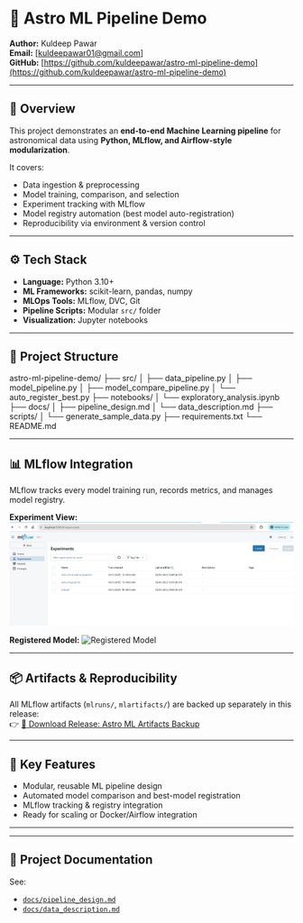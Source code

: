 # 🚀 Astro ML Pipeline Demo

**Author:** Kuldeep Pawar  
**Email:** [kuldeepawar01@gmail.com]  
**GitHub:** [https://github.com/kuldeepawar/astro-ml-pipeline-demo](https://github.com/kuldeepawar/astro-ml-pipeline-demo)

---

## 🧠 Overview
This project demonstrates an **end-to-end Machine Learning pipeline** for astronomical data using **Python, MLflow, and Airflow-style modularization**.

It covers:
- Data ingestion & preprocessing
- Model training, comparison, and selection
- Experiment tracking with MLflow
- Model registry automation (best model auto-registration)
- Reproducibility via environment & version control

---

## ⚙️ Tech Stack
- **Language:** Python 3.10+
- **ML Frameworks:** scikit-learn, pandas, numpy
- **MLOps Tools:** MLflow, DVC, Git
- **Pipeline Scripts:** Modular `src/` folder
- **Visualization:** Jupyter notebooks

---

## 🧩 Project Structure

astro-ml-pipeline-demo/
├── src/
│ ├── data_pipeline.py
│ ├── model_pipeline.py
│ ├── model_compare_pipeline.py
│ └── auto_register_best.py
├── notebooks/
│ └── exploratory_analysis.ipynb
├── docs/
│ ├── pipeline_design.md
│ └── data_description.md
├── scripts/
│ └── generate_sample_data.py
├── requirements.txt
└── README.md


---

## 📊 MLflow Integration
MLflow tracks every model training run, records metrics, and manages model registry.

**Experiment View:**
![MLflow Experiments](https://github.com/kuldeepawar/astro-ml-pipeline-demo/blob/main/docs/mlflow_experiments.png.jpg)

**Registered Model:**
![Registered Model](docs/images/mlflow_registered_model.png)

---

## 📦 Artifacts & Reproducibility
All MLflow artifacts (`mlruns/`, `mlartifacts/`) are backed up separately in this release:  
👉 [📁 Download Release: Astro ML Artifacts Backup](../../releases)

---

## 🧠 Key Features
- Modular, reusable ML pipeline design
- Automated model comparison and best-model registration
- MLflow tracking & registry integration
- Ready for scaling or Docker/Airflow integration

---

---

## 📄 Project Documentation
See:
- [`docs/pipeline_design.md`](docs/pipeline_design.md)
- [`docs/data_description.md`](docs/data_description.md)


